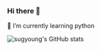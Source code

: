 ### Hi there 👋
 🌱 I’m currently learning python
 
 
![sugyoung's GitHub stats](https://github-readme-stats.vercel.app/api?username=insugyoung&show_icons=true&theme=radical)

<!--
**insugyoung/insugyoung** is a ✨ _special_ ✨ repository because its `README.md` (this file) appears on your GitHub profile.

Here are some ideas to get you started:

- 🔭 I’m currently working on ...
- 🌱 I’m currently learning ...
- 👯 I’m looking to collaborate on ...
- 🤔 I’m looking for help with ...
- 💬 Ask me about ...
- 📫 How to reach me: ...
- 😄 Pronouns: ...
- ⚡ Fun fact: ...
-->

